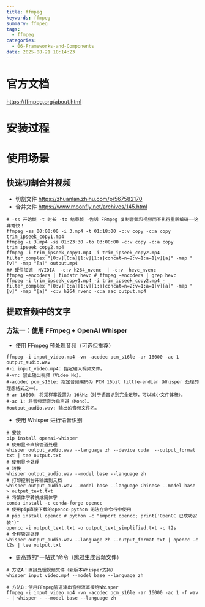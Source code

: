 ```yaml
---
title: ffmpeg
keywords: ffmpeg
summary: ffmpeg
tags:
  - ffmpeg
categories:
  - 06-Frameworks-and-Components
date: 2025-08-21 18:14:23
---
```


# 官方文档

https://ffmpeg.org/about.html

# 安装过程

# 使用场景

## 快速切割合并视频

+ 切割文件 https://zhuanlan.zhihu.com/p/567582170
+ 合并文件 https://www.moonfly.net/archives/145.html

```shell
# -ss 开始帧 -t 时长 -to 结束帧 -告诉 FFmpeg 复制音频和视频而不执行重新编码——这非常快！
ffmpeg -ss 00:00:00 -i 3.mp4 -t 01:18:00 -c:v copy -c:a copy  trim_ipseek_copy1.mp4
ffmpeg -i 3.mp4 -ss 01:23:30 -to 03:00:00 -c:v copy -c:a copy  trim_ipseek_copy2.mp4
ffmpeg -i trim_ipseek_copy1.mp4 -i trim_ipseek_copy2.mp4 -filter_complex "[0:v][0:a][1:v][1:a]concat=n=2:v=1:a=1[v][a]" -map "[v]" -map "[a]" output.mp4
## 硬件加速  NVIDIA  -c:v h264_nvenc  | -c:v  hevc_nvenc 
ffmpeg -encoders | findstr hevc # ffmpeg -encoders | grep hevc
ffmpeg -i trim_ipseek_copy1.mp4 -i trim_ipseek_copy2.mp4 -filter_complex "[0:v][0:a][1:v][1:a]concat=n=2:v=1:a=1[v][a]" -map "[v]" -map "[a]" -c:v h264_nvenc -c:a aac output.mp4
```

## 提取音频中的文字

### 方法一：使用 FFmpeg + OpenAI Whisper

+ 使用 FFmpeg 预处理音频（可选但推荐）

```shell
ffmpeg -i input_video.mp4 -vn -acodec pcm_s16le -ar 16000 -ac 1 output_audio.wav
#-i input_video.mp4: 指定输入视频文件。
#-vn: 禁止输出视频（Video No）。
#-acodec pcm_s16le: 指定音频编码为 PCM 16bit little-endian（Whisper 处理的理想格式之一）。
#-ar 16000: 将采样率设置为 16kHz（对于语音识别完全足够，可以减小文件体积）。
#-ac 1: 将音频混音为单声道（Mono）。
#output_audio.wav: 输出的音频文件名。
```

+ 使用 Whisper 进行语音识别

```shell
# 安装
pip install openai-whisper
# 使用显卡直接管道处理
whisper output_audio.wav --language zh --device cuda  --output_format txt | tee output.txt
# 使用显卡处理
# 转换
whisper output_audio.wav --model base --language zh
# 打印控制台并输出到文档
whisper output_audio.wav --model base --language Chinese --model base > output_text.txt
# 将繁体字转换成简体字
conda install -c conda-forge opencc 
# 使用pip直接下载的opencc-python 无法在命令行中使用
# pip install opencc # python -c "import opencc; print('OpenCC 已成功安装')"
opencc -i output_text.txt -o output_text_simplified.txt -c t2s
# 全程管道处理
whisper output_audio.wav --language zh --output_format txt | opencc -c t2s | tee output.txt
```

+ 更高效的“一站式”命令（跳过生成音频文件）

```shell
# 方法A：直接处理视频文件（新版本Whisper支持）
whisper input_video.mp4 --model base --language zh

# 方法B：使用FFmpeg管道输出音频流直接给Whisper
ffmpeg -i input_video.mp4 -vn -acodec pcm_s16le -ar 16000 -ac 1 -f wav - | whisper - --model base --language zh
```